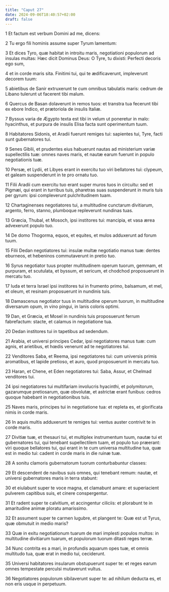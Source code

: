 ```yaml
---
title: "Caput 27"
date: 2024-09-06T18:40:57+02:00
draft: false
---
```




1 Et factum est verbum Domini ad me, dicens:

2 Tu ergo fili hominis assume super Tyrum lamentum:

3 Et dices Tyro, quæ habitat in introitu maris, negotiationi populorum ad insulas multas: Hæc dicit Dominus Deus: O Tyre, tu dixisti: Perfecti decoris ego sum,

4 et in corde maris sita. Finitimi tui, qui te ædificaverunt, impleverunt decorem tuum:

5 abietibus de Sanir extruxerunt te cum omnibus tabulatis maris: cedrum de Libano tulerunt ut facerent tibi malum.

6 Quercus de Basan dolaverunt in remos tuos: et transtra tua fecerunt tibi ex ebore Indico, et prætoriola de insulis Italiæ.

7 Byssus varia de Ægypto texta est tibi in velum ut poneretur in malo: hyacinthus, et purpura de insulis Elisa facta sunt operimentum tuum.

8 Habitatores Sidonis, et Aradii fuerunt remiges tui: sapientes tui, Tyre, facti sunt gubernatores tui.

9 Senes Giblii, et prudentes eius habuerunt nautas ad ministerium variæ supellectilis tuæ: omnes naves maris, et nautæ earum fuerunt in populo negotiationis tuæ.

10 Persæ, et Lydii, et Libyes erant in exercitu tuo viri bellatores tui: clypeum, et galeam suspenderunt in te pro ornatu tuo.

11 Filii Aradii cum exercitu tuo erant super muros tuos in circuitu: sed et Pigmæi, qui erant in turribus tuis, pharetras suas suspenderunt in muris tuis per gyrum: ipsi compleverunt pulchritudinem tuam.

12 Chartaginenses negotiatores tui, a multitudine cunctarum divitiarum, argento, ferro, stanno, plumboque repleverunt nundinas tuas.

13 Græcia, Thubal, et Mosoch, ipsi institores tui: mancipia, et vasa ærea advexerunt populo tuo.

14 De domo Thogorma, equos, et equites, et mulos adduxerunt ad forum tuum.

15 Filii Dedan negotiatores tui: insulæ multæ negotiatio manus tuæ: dentes eburneos, et hebeninos commutaverunt in pretio tuo.

16 Syrus negotiator tuus propter multitudinem operum tuorum, gemmam, et purpuram, et scutulata, et byssum, et sericum, et chodchod proposuerunt in mercatu tuo.

17 Iuda et terra Israel ipsi institores tui in frumento primo, balsamum, et mel, et oleum, et resinam proposuerunt in nundinis tuis.

18 Damascenus negotiator tuus in multitudine operum tuorum, in multitudine diversarum opum, in vino pingui, in lanis coloris optimi.

19 Dan, et Græcia, et Mosel in nundinis tuis proposuerunt ferrum fabrefactum: stacte, et calamus in negotiatione tua.

20 Dedan institores tui in tapetibus ad sedendum.

21 Arabia, et universi principes Cedar, ipsi negotiatores manus tuæ: cum agnis, et arietibus, et hœdis venerunt ad te negotiatores tui.

22 Venditores Saba, et Reema, ipsi negotiatores tui: cum universis primis aromatibus, et lapide pretioso, et auro, quod proposuerunt in mercatu tuo.

23 Haran, et Chene, et Eden negotiatores tui: Saba, Assur, et Chelmad venditores tui.

24 ipsi negotiatores tui multifariam involucris hyacinthi, et polymitorum, gazarumque pretiosarum, quæ obvolutæ, et astrictæ erant funibus: cedros quoque habebant in negotiationibus tuis.

25 Naves maris, principes tui in negotiatione tua: et repleta es, et glorificata nimis in corde maris.

26 In aquis multis adduxerunt te remiges tui: ventus auster contrivit te in corde maris.

27 Divitiæ tuæ, et thesauri tui, et multiplex instrumentum tuum, nautæ tui et gubernatores tui, qui tenebant supellectilem tuam, et populo tuo præerant: viri quoque bellatores tui, qui erant in te cum universa multitudine tua, quæ est in medio tui: cadent in corde maris in die ruinæ tuæ.

28 A sonitu clamoris gubernatorum tuorum conturbabuntur classes:

29 Et descendent de navibus suis omnes, qui tenebant remum: nautæ, et universi gubernatores maris in terra stabunt:

30 et eiulabunt super te voce magna, et clamabunt amare: et superiacient pulverem capitibus suis, et cinere conspergentur.

31 Et radent super te calvitium, et accingentur ciliciis: et plorabunt te in amaritudine animæ ploratu amarissimo.

32 Et assument super te carmen lugubre, et plangent te: Quæ est ut Tyrus, quæ obmutuit in medio maris?

33 Quæ in exitu negotiationum tuarum de mari implesti populos multos: in multitudine divitiarum tuarum, et populorum tuorum ditasti reges terræ.

34 Nunc contrita es a mari, in profundis aquarum opes tuæ, et omnis multitudo tua, quæ erat in medio tui, ceciderunt.

35 Universi habitatores insularum obstupuerunt super te: et reges earum omnes tempestate perculsi mutaverunt vultus.

36 Negotiatores populorum sibilaverunt super te: ad nihilum deducta es, et non eris usque in perpetuum.

